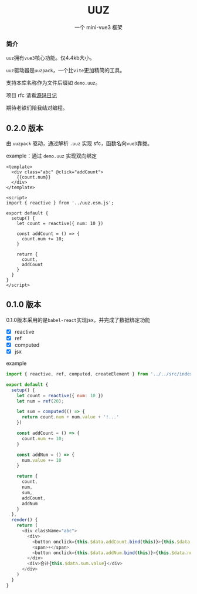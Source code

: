 <h1 align="center">UUZ</h1>

<p align="center">一个 mini-vue3 框架</p>

### 简介

`uuz`拥有`vue3`核心功能。仅4.4kb大小。

`uuz`驱动器是`uuzpack`，一个比`vite`更加精简的工具。

支持本库名称作为文件后缀如 `demo.uuz`。

项目 rfc 请看[源码日记](https://github.com/zhongmeizhi/fed-note)

期待老铁们陪我结对编程。

## 0.2.0 版本

由 `uuzpack` 驱动，通过解析 `.uuz` 实现 sfc，函数名向`vue3`靠拢。

example：通过 `demo.uuz` 实现双向绑定

```vue
<template>
  <div class="abc" @click="addCount">
    {{count.num}}
  </div>
</template>

<script>
import { reactive } from '../uuz.esm.js';

export default {
  setup() {
    let count = reactive({ num: 10 })

    const addCount = () => {
      count.num += 10;
    }

    return {
      count,
      addCount
    }
  }
}
</script>
```

## 0.1.0 版本

0.1.0版本采用的是`babel-react`实现jsx，并完成了数据绑定功能

* [x] reactive
* [x] ref
* [x] computed
* [x] jsx

example

```js
import { reactive, ref, computed, createElement } from '../../src/index.js'

export default {
  setup() {
    let count = reactive({ num: 10 })
    let num = ref(20);

    let sum = computed(() => {
      return count.num + num.value + '!...'
    })

    const addCount = () => {
      count.num += 10;
    }

    const addNum = () => {
      num.value += 10
    }

    return {
      count,
      num,
      sum,
      addCount,
      addNum
    }
  },
  render() {
    return (
      <div className="abc">
        <div>
          <button onclick={this.$data.addCount.bind(this)}>{this.$data.count.num}</button>
          <span>+</span>
          <button onclick={this.$data.addNum.bind(this)}>{this.$data.num.value}</button>
        </div>
        <div>合计{this.$data.sum.value}</div>
      </div>
    )
  }
}
```